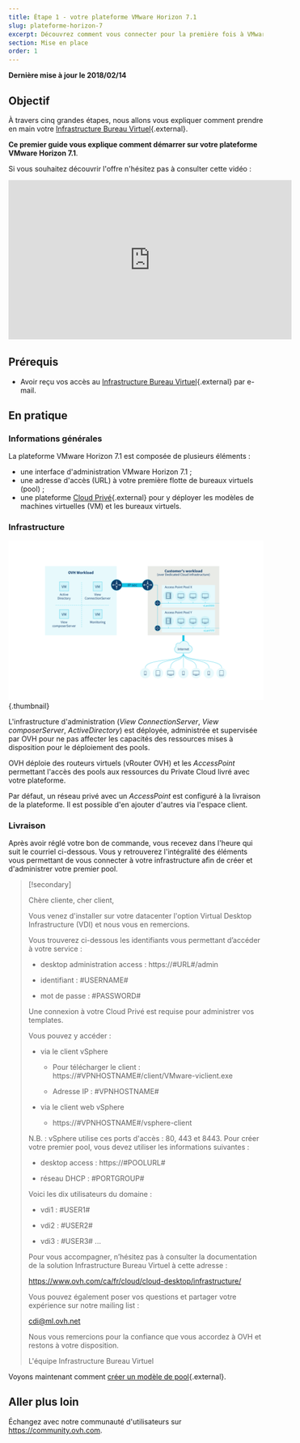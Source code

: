 ```yaml
---
title: Étape 1 - votre plateforme VMware Horizon 7.1
slug: plateforme-horizon-7
excerpt: Découvrez comment vous connecter pour la première fois à VMware Horizon 7.1
section: Mise en place
order: 1
---
```


**Dernière mise à jour le 2018/02/14**

## Objectif

À travers cinq grandes étapes, nous allons vous expliquer comment prendre en main votre [Infrastructure Bureau Virtuel](https://www.ovh.com/ca/fr/cloud/cloud-desktop/infrastructure/){.external}.

**Ce premier guide vous explique comment démarrer sur votre plateforme VMware Horizon 7.1**.

Si vous souhaitez découvrir l'offre n'hésitez pas à consulter cette vidéo :

<iframe width="560" height="315" src="https://www.youtube.com/embed/cFnpnANQHzQ?rel=0" frameborder="0" allow="autoplay; encrypted-media" allowfullscreen></iframe>

## Prérequis

- Avoir reçu vos accès au [Infrastructure Bureau Virtuel](https://www.ovh.com/ca/fr/cloud/cloud-desktop/infrastructure/){.external} par e-mail.

## En pratique

### Informations générales

La plateforme VMware Horizon 7.1 est composée de plusieurs éléments :

- une interface d'administration VMware Horizon 7.1 ;
- une adresse d'accès (URL) à votre première flotte de bureaux virtuels (pool) ;
- une plateforme [Cloud Privé](https://www.ovh.com/ca/fr/cloud-prive/){.external} pour y déployer les modèles de machines virtuelles (VM) et les bureaux virtuels.


### Infrastructure

![infrastructure de VMware Horizon 7.1](images/1200.png){.thumbnail}

L'infrastructure d'administration (*View ConnectionServer*, *View composerServer*, *ActiveDirectory*) est déployée, administrée et supervisée par OVH pour ne pas affecter les capacités des ressources mises à disposition pour le déploiement des pools.

OVH déploie des routeurs virtuels (vRouter OVH) et les *AccessPoint* permettant l'accès des pools aux ressources du Private Cloud livré avec votre plateforme.

Par défaut, un réseau privé avec un *AccessPoint* est configuré à la livraison de la plateforme. Il est possible d'en ajouter d'autres via l'espace client.


### Livraison

Après avoir réglé votre bon de commande, vous recevez dans l'heure qui suit le courriel ci-dessous. Vous y retrouverez l'intégralité des éléments vous permettant de vous connecter à votre infrastructure afin de créer et d'administrer votre premier pool. 

> [!secondary]
>
> Chère cliente, cher client,
>
> Vous venez d'installer sur votre datacenter l'option Virtual Desktop Infrastructure (VDI) et nous vous en remercions.
>
> 
> Vous trouverez ci-dessous les identifiants vous permettant d’accéder à votre service :
>
> 
> * desktop administration access : https://#URL#/admin
> 
> * identifiant : #USERNAME#
> 
> * mot de passe : #PASSWORD#
> 
> 
> Une connexion à votre Cloud Privé est requise pour administrer vos templates.
>
> Vous pouvez y accéder :
> 
> - via le client vSphere
> 
>   * Pour télécharger le client : https://#VPNHOSTNAME#/client/VMware-viclient.exe
> 
>   * Adresse IP : #VPNHOSTNAME#
>
> 
> - via le client web vSphere
> 
>   *  https://#VPNHOSTNAME#/vsphere-client
>
> N.B. : vSphere utilise ces ports d'accès : 80, 443 et 8443. Pour créer votre premier pool, vous devez utiliser les informations suivantes :
>
> 
> * desktop access : https://#POOLURL#
> 
> * réseau DHCP : #PORTGROUP#
>
> 
> Voici les dix utilisateurs du domaine :
> 
> * vdi1 : #USER1#
> 
> * vdi2 : #USER2#
> 
> * vdi3 : #USER3#
> ...
>
> 
> Pour vous accompagner, n’hésitez pas à consulter la documentation de la solution Infrastructure Bureau Virtuel à cette adresse :
> 
>  
> https://www.ovh.com/ca/fr/cloud/cloud-desktop/infrastructure/
>
> 
> Vous pouvez également poser vos questions et partager votre expérience sur notre mailing list :
>
> 
> cdi@ml.ovh.net
> 
>  
> Nous vous remercions pour la confiance que vous accordez à OVH et restons à votre disposition.
> 
> L'équipe Infrastructure Bureau Virtuel
> 


Voyons maintenant comment [créer un modèle de pool](https://docs.ovh.com/ca/fr/cloud-desktop-infrastructure/create-pool/){.external}.


## Aller plus loin

Échangez avec notre communauté d'utilisateurs sur <https://community.ovh.com>.